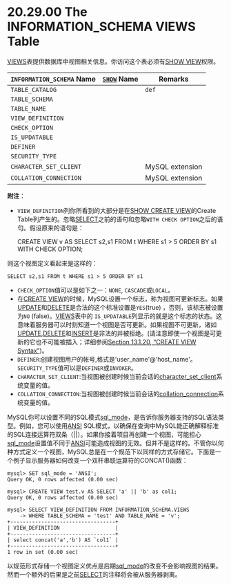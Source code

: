 # 20.29.00 The INFORMATION_SCHEMA VIEWS Table

[VIEWS](./20.29.00_The_INFORMATION_SCHEMA_VIEWS_Table.md)表提供数据库中视图相关信息。你访问这个表必须有[SHOW VIEW](../Chapter_06/06.02.01_Privileges_Provided_by_MySQL.md)权限。

<table>
<thead>
<tr>
	<th scope="col"><code class="literal">INFORMATION_SCHEMA</code> Name</th>
	<th scope="col"><a class="link" href="show.html" title="13.7.5. SHOW Syntax"><code class="literal">SHOW</code></a> Name</th>
	<th scope="col">Remarks</th>
</tr>
</thead>

<tbody>
<tr>
	<td scope="row"><code class="literal">TABLE_CATALOG</code></td>
	<td> </td>
	<td><code class="literal">def</code></td>
</tr>

<tr>
	<td scope="row"><code class="literal">TABLE_SCHEMA</code></td>
	<td> </td>
	<td> </td>
</tr>

<tr>
	<td scope="row"><code class="literal">TABLE_NAME</code></td>
	<td> </td>
	<td> </td>
</tr>

<tr>
	<td scope="row"><code class="literal">VIEW_DEFINITION</code></td>
	<td> </td>
	<td> </td>
</tr>

<tr>
	<td scope="row"><code class="literal">CHECK_OPTION</code></td>
	<td> </td>
	<td> </td>
</tr>

<tr>
	<td scope="row"><code class="literal">IS_UPDATABLE</code></td>
	<td> </td>
	<td> </td>
</tr>

<tr>
	<td scope="row"><code class="literal">DEFINER</code></td>
	<td> </td>
	<td> </td>
</tr>

<tr>
	<td scope="row"><code class="literal">SECURITY_TYPE</code></td>
	<td> </td>
	<td> </td>
</tr>

<tr>
	<td scope="row"><code class="literal">CHARACTER_SET_CLIENT</code></td>
	<td> </td>
	<td>MySQL extension</td>
</tr>

<tr>
	<td scope="row"><code class="literal">COLLATION_CONNECTION</code></td>
	<td> </td>
	<td>MySQL extension</td>
</tr>
</tbody>
</table>

**附注**：

- `VIEW_DEFINITION`列你所看到的大部分是在[SHOW CREATE VIEW](../Chapter_13/13.07.05_SHOW_Syntax.md#13.07.05.14)的Create Table列产生的。忽略[SELECT](../Chapter_13/13.02.09_SELECT_Syntax.md)之前的语句和忽略`WITH CHECK OPTION`之后的语句。假设原来的语句是：

	CREATE VIEW v AS
	  SELECT s2,s1 FROM t
	  WHERE s1 > 5
	  ORDER BY s1
	  WITH CHECK OPTION;

则这个视图定义看起来是这样的：

	SELECT s2,s1 FROM t WHERE s1 > 5 ORDER BY s1

- `CHECK_OPTION`值可以是如下之一：`NONE`, `CASCADE`或`LOCAL`。
- 在[CREATE VIEW](../Chapter_13/13.01.20_CREATE_VIEW_Syntax.md)的时候，MySQL设置一个标志，称为视图可更新标志。如果[UPDATE](../Chapter_13/13.02.11_UPDATE_Syntax.md)和[DELETE](../Chapter_13/13.02.02_DELETE_Syntax.md)是合法的这个标准设置是`YES`(true) ，否则，该标志被设置为`NO` (false)。[VIEWS](./20.29.00_The_INFORMATION_SCHEMA_VIEWS_Table.md)表中的 `IS_UPDATABLE`列显示的就是这个标志的状态。这意味着服务器可以时刻知道一个视图是否可更新。如果视图不可更新，诸如[UPDATE](../Chapter_13/13.02.11_UPDATE_Syntax.md),[DELETE](../Chapter_13/13.02.02_DELETE_Syntax.md)和[INSERT](../Chapter_13/13.02.05_INSERT_Syntax.md)是非法的并被拒绝。(请注意即使一个视图是可更新的它也不可能被插入；详细参阅[Section 13.1.20, “CREATE VIEW Syntax”](../Chapter_13/13.01.20_CREATE_VIEW_Syntax.md))。
- `DEFINER`:创建视图用户的帐号,格式是'user_name'@'host_name'。`SECURITY_TYPE`值可以是`DEFINER`或`INVOKER`。
- `CHARACTER_SET_CLIENT`:当视图被创建时候当前会话的[character_set_client](../Chapter_05/05.01.04_Server_System_Variables.md)系统变量的值。
- `COLLATION_CONNECTION`:当视图被创建时候当前会话的[collation_connection](../Chapter_05/05.01.04_Server_System_Variables.md)系统变量的值。

MySQL你可以设置不同的SQL模式[sql_mode](../Chapter_05/05.01.04_Server_System_Variables.md)，是告诉你服务器支持的SQL语法类型。例如，您可以使用[ANSI](../Chapter_05/05.01.07_Server_SQL_Modes.md) SQL模式，以确保在查询中MySQL能正确解释标准的SQL连接运算符双条（||）。如果你接着项目再创建一个视图，可能担心[sql_mode](../Chapter_05/05.01.04_Server_System_Variables.md)设置值不同于[ANSI](../Chapter_05/05.01.07_Server_SQL_Modes.md)可能造成视图的无效。但并不是这样的。不管你以何种方式定义一个视图，MySQL总是在一个规范下以同样的方式存储它。下面是一个例子显示服务器如何改变一个双杆串联运算符的CONCAT()函数：

	mysql> SET sql_mode = 'ANSI';
	Query OK, 0 rows affected (0.00 sec)
	
	mysql> CREATE VIEW test.v AS SELECT 'a' || 'b' as col1;
	Query OK, 0 rows affected (0.00 sec)
	
	mysql> SELECT VIEW_DEFINITION FROM INFORMATION_SCHEMA.VIEWS
	    -> WHERE TABLE_SCHEMA = 'test' AND TABLE_NAME = 'v';
	+----------------------------------+
	| VIEW_DEFINITION                  |
	+----------------------------------+
	| select concat('a','b') AS `col1` |
	+----------------------------------+
	1 row in set (0.00 sec)

以规范形式存储一个视图定义优点是后期[sql_mode](../Chapter_05/05.01.04_Server_System_Variables.md)的改变不会影响视图的结果。然而一个额外的后果是之前[SELECT](../Chapter_13/13.02.09_SELECT_Syntax.md)的注释将会被从服务器剥离。